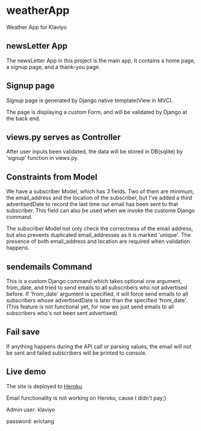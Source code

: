# weatherApp
Weather App for Klaviyo

## newsLetter App
The newsLetter App in this project is the main app. It contains a home page, a signup page, and a thank-you page.

## Signup page
Signup page is generated by Django native template(View in MVC).

The page is displaying a custom Form, and will be validated by Django at the back end.

## views.py serves as Controller
After user inputs been validated, the data will be stored in DB(sqlite) by 'signup' function in views.py.

## Constraints from Model
We have a subscriber Model, which has 3 fields. Two of them are minimum, the email_address and the location of the subscriber, but I've added a third advertisedDate to record the last time our email has been sent to that subscriber. This field can also be used when we invoke the custome Django command.

The subscriber Model not only check the correctness of the email address, but also prevents duplicated email_addresses as it is marked 'unique'. The presence of both email_address and location are required when validation happens.

## sendemails Command
This is a custom Django command which takes optional one argument, from_date, and tried to send emails to all subscribers who not 
advertised before. If 'from_date' argument is specified, it will force send emails to all subscribers whose advertisedDate is later 
than the specified 'from_date'.(This feature is not functional yet, for now we just send emails to all subscribers who's not been 
sent advertised)

## Fail save
If anything happens during the API call or parsing values, the email will not be sent and failed subscribers will be printed to console.

## Live demo
The site is deployed to [Heroku](https://klaviyo.herokuapp.com/)

Email functionality is not working on Heroku, cause I didn't pay;)

Admin user: klaviyo

password: erictang
